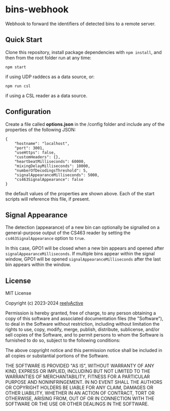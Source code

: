 bins-webhook
============

Webhook to forward the identifiers of detected bins to a remote server.


Quick Start
-----------

Clone this repository, install package dependencies with `npm install`, and then from the root folder run at any time:

    npm start

if using UDP raddecs as a data source, or:

    npm run csl

if using a CSL reader as a data source.


Configuration
-------------

Create a file called __options.json__ in the /config folder and include any of the properties of the following JSON:

    {
        "hostname": "localhost",
        "port": 3001,
        "useHttps": false,
        "customHeaders": {},
        "heartbeatMilliseconds": 60000,
        "mixingDelayMilliseconds": 10000,
        "numberOfDecodingsThreshold": 5,
        "signalAppearanceMilliseconds": 5000,
        "cs463SignalAppearance": false
    }

the default values of the properties are shown above.  Each of the start scripts will reference this file, if present.


Signal Appearance
-----------------

The detection (appearance) of a new bin can optionally be signalled on a general-purpose output of the CS463 reader by setting the `cs463SignalAppearance` option to `true`.

In this case, GPO1 will be closed when a new bin appears and opened after `signalAppearanceMilliseconds`.  If multiple bins appear within the signal window, GPO1 will be opened `signalAppearanceMilliseconds` after the last bin appears within the window.


License
-------

MIT License

Copyright (c) 2023-2024 [reelyActive](https://www.reelyactive.com)

Permission is hereby granted, free of charge, to any person obtaining a copy of this software and associated documentation files (the "Software"), to deal in the Software without restriction, including without limitation the rights to use, copy, modify, merge, publish, distribute, sublicense, and/or sell copies of the Software, and to permit persons to whom the Software is furnished to do so, subject to the following conditions:

The above copyright notice and this permission notice shall be included in all copies or substantial portions of the Software.

THE SOFTWARE IS PROVIDED "AS IS", WITHOUT WARRANTY OF ANY KIND, EXPRESS OR 
IMPLIED, INCLUDING BUT NOT LIMITED TO THE WARRANTIES OF MERCHANTABILITY, 
FITNESS FOR A PARTICULAR PURPOSE AND NONINFRINGEMENT. IN NO EVENT SHALL THE 
AUTHORS OR COPYRIGHT HOLDERS BE LIABLE FOR ANY CLAIM, DAMAGES OR OTHER 
LIABILITY, WHETHER IN AN ACTION OF CONTRACT, TORT OR OTHERWISE, ARISING FROM, 
OUT OF OR IN CONNECTION WITH THE SOFTWARE OR THE USE OR OTHER DEALINGS IN 
THE SOFTWARE.